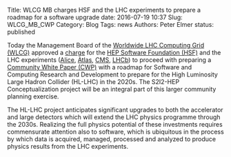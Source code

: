 Title: WLCG MB charges HSF and the LHC experiments to prepare a roadmap for a software upgrade
date: 2016-07-19 10:37
Slug: WLCG_MB_CWP
Category: Blog
Tags:  news
Authors: Peter Elmer
status: published

Today the Management Board of the [Worldwide LHC Computing Grid (WLCG)](http://wlcg.web.cern.ch/) approved a [charge](http://hepsoftwarefoundation.org/assets/CWP-Charge-HSF.pdf) for the [HEP Software Foundation (HSF)](http://hepsoftwarefoundation.org/) and the LHC experiments ([Alice](http://aliceinfo.cern.ch/Public/Welcome.html), [Atlas](http://atlas.cern/), [CMS](http://cms.web.cern.ch/), [LHCb](http://lhcb.web.cern.ch/lhcb/)) to proceed with preparing a [Community White Paper (CWP)](http://hepsoftwarefoundation.org/assets/CWP-Charge-HSF.pdf) with a roadmap for Software and Computing Research and Development to prepare for the High Luminosity Large Hadron Collider (HL-LHC) in the 2020s. The S2I2-HEP Conceptualization project will be an integral part of this larger community planning exercise.

The HL-LHC project anticipates significant upgrades to both the
accelerator and large detectors which will extend the LHC physics
programme through the 2030s. Realizing the full physics potential
of these investments requires commensurate attention also to software,
which is ubiquitous in the process by which data is acquired,
managed, processed and analyzed to produce physics results from the 
LHC experiments. 

